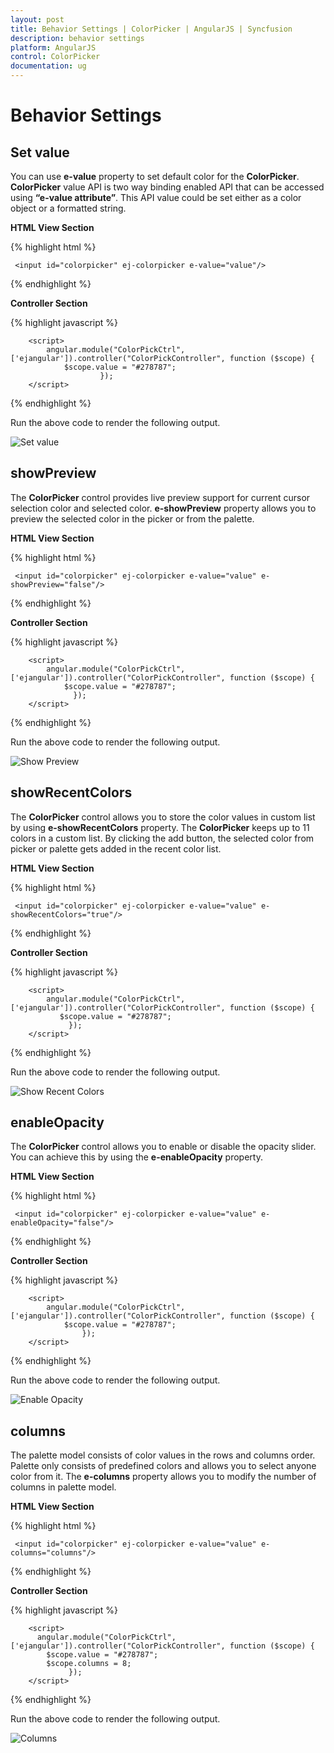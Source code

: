 ```yaml
---
layout: post
title: Behavior Settings | ColorPicker | AngularJS | Syncfusion
description: behavior settings
platform: AngularJS
control: ColorPicker
documentation: ug
---
```


# Behavior Settings

## Set value

You can use **e-value** property to set default color for the **ColorPicker**. **ColorPicker** value API is two way binding enabled API that can be accessed using **“e-value attribute”**. This API value could be set either as a color object or a formatted string.

**HTML View Section**

{% highlight html %}

     <input id="colorpicker" ej-colorpicker e-value="value"/>

{% endhighlight %}


**Controller Section**

{% highlight javascript %}

        <script>
            angular.module("ColorPickCtrl", ['ejangular']).controller("ColorPickController", function ($scope) {
                $scope.value = "#278787";
                        });
        </script>

{% endhighlight %}

Run the above code to render the following output.

![Set value](Behavior-Settings_images/Behavior-Settings_images1.png)

## showPreview

The **ColorPicker** control provides live preview support for current cursor selection color and selected color. **e-showPreview** property allows you to preview the selected color in the picker or from the palette.

**HTML View Section**

{% highlight html %}

     <input id="colorpicker" ej-colorpicker e-value="value" e-showPreview="false"/>

{% endhighlight %}

**Controller Section**

{% highlight javascript %}

        <script>
            angular.module("ColorPickCtrl", ['ejangular']).controller("ColorPickController", function ($scope) {
                $scope.value = "#278787";
                  });
        </script>

{% endhighlight %}

Run the above code to render the following output.

![Show Preview](Behavior-Settings_images/Behavior-Settings_images2.png)

## showRecentColors

The **ColorPicker** control allows you to store the color values in custom list by using **e-showRecentColors** property. The **ColorPicker** keeps up to 11 colors in a custom list. By clicking the add button, the selected color from picker or palette gets added in the recent color list.

**HTML View Section**

{% highlight html %}

     <input id="colorpicker" ej-colorpicker e-value="value" e-showRecentColors="true"/>

{% endhighlight %}

**Controller Section**

{% highlight javascript %}

        <script>
            angular.module("ColorPickCtrl", ['ejangular']).controller("ColorPickController", function ($scope) {
               $scope.value = "#278787";
                 });
        </script>

{% endhighlight %}

Run the above code to render the following output.

![Show Recent Colors](Behavior-Settings_images/Behavior-Settings_images3.png)

## enableOpacity

The **ColorPicker** control allows you to enable or disable the opacity slider. You can achieve this by using the **e-enableOpacity** property.

**HTML View Section**

{% highlight html %}

     <input id="colorpicker" ej-colorpicker e-value="value" e-enableOpacity="false"/>

{% endhighlight %}

**Controller Section**

{% highlight javascript %}

        <script>
            angular.module("ColorPickCtrl", ['ejangular']).controller("ColorPickController", function ($scope) {
                $scope.value = "#278787";
                    });
        </script>

{% endhighlight %}

Run the above code to render the following output.

![Enable Opacity](Behavior-Settings_images/Behavior-Settings_images4.png)

## columns

The palette model consists of color values in the rows and columns order. Palette only consists of predefined colors and allows you to select anyone color from it. The **e-columns** property allows you to modify the number of columns in palette model.

**HTML View Section**

{% highlight html %}

     <input id="colorpicker" ej-colorpicker e-value="value" e-columns="columns"/>

{% endhighlight %}

**Controller Section**

{% highlight javascript %}

        <script>
          angular.module("ColorPickCtrl", ['ejangular']).controller("ColorPickController", function ($scope) {
            $scope.value = "#278787";
            $scope.columns = 8;
                 });
        </script>

{% endhighlight %}

Run the above code to render the following output.

![Columns](Behavior-Settings_images/Behavior-Settings_images5.png)